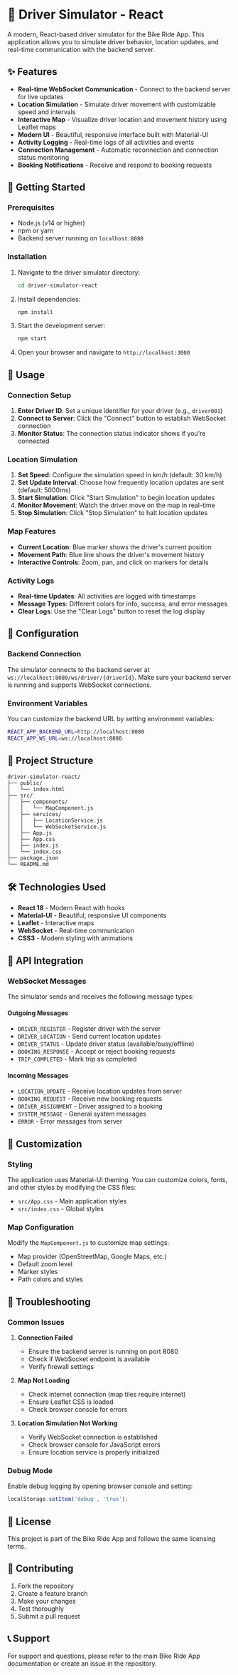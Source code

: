 # 🚗 Driver Simulator - React

A modern, React-based driver simulator for the Bike Ride App. This application allows you to simulate driver behavior, location updates, and real-time communication with the backend server.

## ✨ Features

- **Real-time WebSocket Communication** - Connect to the backend server for live updates
- **Location Simulation** - Simulate driver movement with customizable speed and intervals
- **Interactive Map** - Visualize driver location and movement history using Leaflet maps
- **Modern UI** - Beautiful, responsive interface built with Material-UI
- **Activity Logging** - Real-time logs of all activities and events
- **Connection Management** - Automatic reconnection and connection status monitoring
- **Booking Notifications** - Receive and respond to booking requests

## 🚀 Getting Started

### Prerequisites

- Node.js (v14 or higher)
- npm or yarn
- Backend server running on `localhost:8080`

### Installation

1. Navigate to the driver simulator directory:
   ```bash
   cd driver-simulator-react
   ```

2. Install dependencies:
   ```bash
   npm install
   ```

3. Start the development server:
   ```bash
   npm start
   ```

4. Open your browser and navigate to `http://localhost:3000`

## 📱 Usage

### Connection Setup

1. **Enter Driver ID**: Set a unique identifier for your driver (e.g., `driver001`)
2. **Connect to Server**: Click the "Connect" button to establish WebSocket connection
3. **Monitor Status**: The connection status indicator shows if you're connected

### Location Simulation

1. **Set Speed**: Configure the simulation speed in km/h (default: 30 km/h)
2. **Set Update Interval**: Choose how frequently location updates are sent (default: 5000ms)
3. **Start Simulation**: Click "Start Simulation" to begin location updates
4. **Monitor Movement**: Watch the driver move on the map in real-time
5. **Stop Simulation**: Click "Stop Simulation" to halt location updates

### Map Features

- **Current Location**: Blue marker shows the driver's current position
- **Movement Path**: Blue line shows the driver's movement history
- **Interactive Controls**: Zoom, pan, and click on markers for details

### Activity Logs

- **Real-time Updates**: All activities are logged with timestamps
- **Message Types**: Different colors for info, success, and error messages
- **Clear Logs**: Use the "Clear Logs" button to reset the log display

## 🔧 Configuration

### Backend Connection

The simulator connects to the backend server at `ws://localhost:8080/ws/driver/{driverId}`. Make sure your backend server is running and supports WebSocket connections.

### Environment Variables

You can customize the backend URL by setting environment variables:

```bash
REACT_APP_BACKEND_URL=http://localhost:8080
REACT_APP_WS_URL=ws://localhost:8080
```

## 📁 Project Structure

```
driver-simulator-react/
├── public/
│   └── index.html
├── src/
│   ├── components/
│   │   └── MapComponent.js
│   ├── services/
│   │   ├── LocationService.js
│   │   └── WebSocketService.js
│   ├── App.js
│   ├── App.css
│   ├── index.js
│   └── index.css
├── package.json
└── README.md
```

## 🛠️ Technologies Used

- **React 18** - Modern React with hooks
- **Material-UI** - Beautiful, responsive UI components
- **Leaflet** - Interactive maps
- **WebSocket** - Real-time communication
- **CSS3** - Modern styling with animations

## 🔌 API Integration

### WebSocket Messages

The simulator sends and receives the following message types:

#### Outgoing Messages
- `DRIVER_REGISTER` - Register driver with the server
- `DRIVER_LOCATION` - Send current location updates
- `DRIVER_STATUS` - Update driver status (available/busy/offline)
- `BOOKING_RESPONSE` - Accept or reject booking requests
- `TRIP_COMPLETED` - Mark trip as completed

#### Incoming Messages
- `LOCATION_UPDATE` - Receive location updates from server
- `BOOKING_REQUEST` - Receive new booking requests
- `DRIVER_ASSIGNMENT` - Driver assigned to a booking
- `SYSTEM_MESSAGE` - General system messages
- `ERROR` - Error messages from server

## 🎨 Customization

### Styling

The application uses Material-UI theming. You can customize colors, fonts, and other styles by modifying the CSS files:

- `src/App.css` - Main application styles
- `src/index.css` - Global styles

### Map Configuration

Modify the `MapComponent.js` to customize map settings:

- Map provider (OpenStreetMap, Google Maps, etc.)
- Default zoom level
- Marker styles
- Path colors and styles

## 🐛 Troubleshooting

### Common Issues

1. **Connection Failed**
   - Ensure the backend server is running on port 8080
   - Check if WebSocket endpoint is available
   - Verify firewall settings

2. **Map Not Loading**
   - Check internet connection (map tiles require internet)
   - Ensure Leaflet CSS is loaded
   - Check browser console for errors

3. **Location Simulation Not Working**
   - Verify WebSocket connection is established
   - Check browser console for JavaScript errors
   - Ensure location service is properly initialized

### Debug Mode

Enable debug logging by opening browser console and setting:

```javascript
localStorage.setItem('debug', 'true');
```

## 📄 License

This project is part of the Bike Ride App and follows the same licensing terms.

## 🤝 Contributing

1. Fork the repository
2. Create a feature branch
3. Make your changes
4. Test thoroughly
5. Submit a pull request

## 📞 Support

For support and questions, please refer to the main Bike Ride App documentation or create an issue in the repository. 